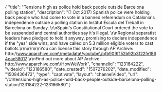 {
    "title": "Tensions high as police hold back people outside Barcelona polling station",
    "description": "(1 Oct 2017) Spanish police were holding back people who had come to vote in a banned referendum on Catalonia's independence outside a polling station in Institut Escola del Treball in Barcelona on Sunday. \r\nSpain's Constitutional Court ordered the vote to be suspended and central authorities say it's illegal. \r\nRegional separatist leaders have pledged to hold it anyway, promising to declare independence if the \"yes\" side wins, and have called on 5.3 million eligible voters to cast ballots.\r\n\r\n\r\nYou can license this story through AP Archive: http:\/\/www.aparchive.com\/metadata\/youtube\/bfb909f152b92b3f22fe1864eae58017 \r\nFind out more about AP Archive: http:\/\/www.aparchive.com\/HowWeWork",
    "channelid": "123184222",
    "videoid": "123186580",
    "date_created": "1507276202",
    "date_modified": "1508436473",
    "type": "captivate",
    "layout": "channelVideo",
    "url": "\/c1\/tensions-high-as-police-hold-back-people-outside-barcelona-polling-station\/123184222-123186580"
}